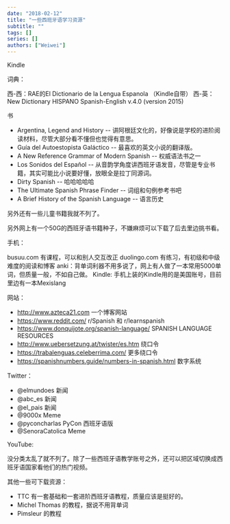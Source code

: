 ```yaml
---
date: "2018-02-12"
title: "一些西班牙语学习资源"
subtitle: ""
tags: []
series: []
authors: ["Weiwei"]
---
```


Kindle

词典：

西-西：RAE的El Dictionario de la Lengua Espanola （Kindle自带）
西-英：New Dictionary HISPANO Spanish-English v.4.0 (version 2015)

书

* Argentina, Legend and History  -- 讲阿根廷文化的，好像说是学校的进阶阅读材料，尽管大部分看不懂但也觉得有意思。
* Guía del Autoestopista Galáctico -- 最喜欢的英文小说的翻译版。
* A New Reference Grammar of Modern Spanish -- 权威语法书之一
* Los Sonidos del Español -- 从音韵学角度讲西班牙语发音，尽管是专业书籍，其实可能比小说要好懂，放眼全是拉丁同源词。
* Dirty Spanish -- 哈哈哈哈哈
* The Ultimate Spanish Phrase Finder -- 词组和句例参考书吧
* A Brief History of the Spanish Language -- 语言历史

另外还有一些儿童书籍我就不列了。

另外网上有一个50G的西班牙语书籍种子，不嫌麻烦可以下载了后去里边挑书看。

手机：

busuu.com 有课程，可以和别人交互改正
duolingo.com 有练习，有初级和中级难度的阅读和博客
anki：背单词利器不用多说了，网上有人做了一本常用5000单词，但质量一般，不如自己做。
Kindle: 手机上装的Kindle用的是美国账号，目前里边有一本Mexislang

网站：

* http://www.azteca21.com 一个博客网站
* https://www.reddit.com/ r/Spanish 和 r/learnspanish
* https://www.donquijote.org/spanish-language/  SPANISH LANGUAGE RESOURCES
* http://www.uebersetzung.at/twister/es.htm 绕口令
* https://trabalenguas.celeberrima.com/ 更多绕口令
* https://spanishnumbers.guide/numbers-in-spanish.html 数字系统

Twitter：

* @elmundoes 新闻
* @abc_es 新闻
* @el_pais 新闻
* @9000x Meme
* @pyconcharlas ‏PyCon 西班牙语版
* @SenoraCatolica ‏Meme

YouTube:

没分类太乱了就不列了。除了一些西班牙语教学账号之外，还可以把区域切换成西班牙语国家看他们的热门视频。

其他一些可下载资源：

* TTC 有一套基础和一套进阶西班牙语教程，质量应该是挺好的。
* Michel Thomas 的教程，据说不用背单词
* Pimsleur 的教程